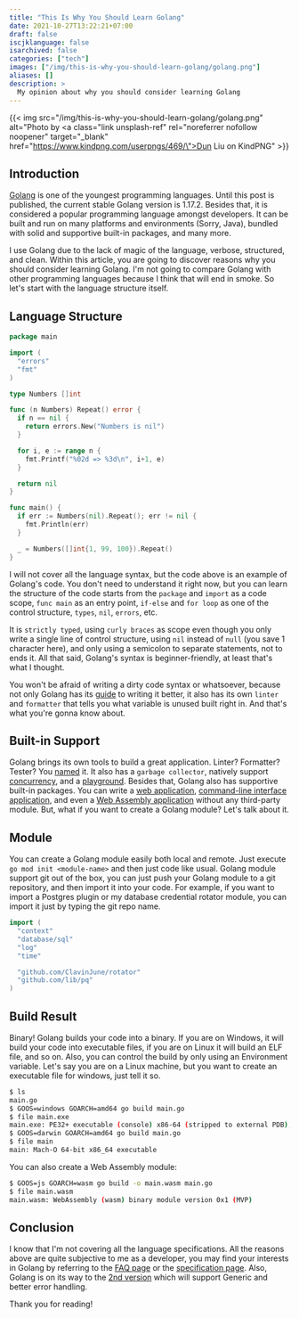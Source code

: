 ```yaml
---
title: "This Is Why You Should Learn Golang"
date: 2021-10-27T13:22:21+07:00
draft: false
iscjklanguage: false
isarchived: false
categories: ["tech"]
images: ["/img/this-is-why-you-should-learn-golang/golang.png"]
aliases: []
description: >
  My opinion about why you should consider learning Golang
---
```


{{< img src="/img/this-is-why-you-should-learn-golang/golang.png" alt="Photo by <a class=\"link unsplash-ref\" rel=\"noreferrer nofollow noopener\" target=\"_blank\" href=\"https://www.kindpng.com/userpngs/469/\">Dun Liu</a> on KindPNG" >}}

## Introduction

[Golang](https://golang.org/) is one of the youngest programming languages. Until this post is published, the current stable Golang version is 1.17.2. Besides that, it is considered a popular programming language amongst developers. It can be built and run on many platforms and environments (Sorry, Java), bundled with solid and supportive built-in packages, and many more.

I use Golang due to the lack of magic of the language, verbose, structured, and clean. Within this article, you are going to discover reasons why you should consider learning Golang. I'm not going to compare Golang with other programming languages because I think that will end in smoke. So let's start with the language structure itself.

## Language Structure

```go
package main

import (
  "errors"
  "fmt"
)

type Numbers []int

func (n Numbers) Repeat() error {
  if n == nil {
    return errors.New("Numbers is nil")
  }

  for i, e := range n {
    fmt.Printf("%02d => %3d\n", i+1, e)
  }

  return nil
}

func main() {
  if err := Numbers(nil).Repeat(); err != nil {
    fmt.Println(err)
  }

  _ = Numbers([]int{1, 99, 100}).Repeat()
}
```

I will not cover all the language syntax, but the code above is an example of Golang's code. You don't need to understand it right now, but you can learn the structure of the code starts from the `package` and `import` as a code scope, `func main` as an entry point, `if-else` and `for loop` as one of the control structure, `types`, `nil`, `errors`, etc.

It is `strictly typed`, using `curly braces` as scope even though you only write a single line of control structure, using `nil` instead of `null` (you save 1 character here), and only using a semicolon to separate statements, not to ends it. All that said, Golang's syntax is beginner-friendly, at least that's what I thought.

You won't be afraid of writing a dirty code syntax or whatsoever, because not only Golang has its [guide](https://golang.org/doc/effective_go) to writing it better, it also has its own `linter` and `formatter` that tells you what variable is unused built right in. And that's what you're gonna know about.

## Built-in Support

Golang brings its own tools to build a great application. Linter? Formatter? Tester? You [named](https://pkg.go.dev/cmd/go) it. It also has a `garbage collector`, natively support [concurrency](https://gobyexample.com/goroutines), and a [playground](https://play.golang.org/). Besides that, Golang also has supportive built-in packages. You can write a [web application](https://gobyexample.com/http-servers), [command-line interface application](https://gobyexample.com/command-line-arguments), and even a [Web Assembly application](https://github.com/golang/go/wiki/WebAssembly#getting-started) without any third-party module. But, what if you want to create a Golang module? Let's talk about it.

## Module

You can create a Golang module easily both local and remote. Just execute `go mod init <module-name>` and then just code like usual. Golang module support git out of the box, you can just push your Golang module to a git repository, and then import it into your code. For example, if you want to import a Postgres plugin or my database credential rotator module, you can import it just by typing the git repo name.

```go
import (
  "context"
  "database/sql"
  "log"
  "time"

  "github.com/ClavinJune/rotator"
  "github.com/lib/pq"
)
```

## Build Result

Binary! Golang builds your code into a binary. If you are on Windows, it will build your code into executable files, if you are on Linux it will build an ELF file, and so on. Also, you can control the build by only using an Environment variable. Let's say you are on a Linux machine, but you want to create an executable file for windows, just tell it so.

```bash
$ ls
main.go
$ GOOS=windows GOARCH=amd64 go build main.go 
$ file main.exe 
main.exe: PE32+ executable (console) x86-64 (stripped to external PDB), for MS Windows
$ GOOS=darwin GOARCH=amd64 go build main.go 
$ file main
main: Mach-O 64-bit x86_64 executable
```

You can also create a Web Assembly module:

```bash
$ GOOS=js GOARCH=wasm go build -o main.wasm main.go
$ file main.wasm
main.wasm: WebAssembly (wasm) binary module version 0x1 (MVP)
```

## Conclusion

I know that I'm not covering all the language specifications. All the reasons above are quite subjective to me as a developer, you may find your interests in Golang by referring to the [FAQ page](https://golang.org/doc/faq) or the [specification page](https://golang.org/ref/spec). Also, Golang is on its way to the [2nd version](https://go.googlesource.com/proposal/+/master/design/go2draft.md) which will support Generic and better error handling.

Thank you for reading!
